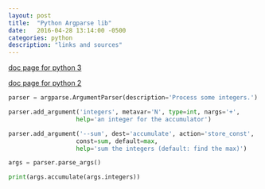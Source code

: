 ```yaml
---
layout: post
title:  "Python Argparse lib"
date:   2016-04-28 13:14:00 -0500
categories: python
description: "links and sources"
---
```



[doc page for python 3](https://docs.python.org/3/library/argparse.html)

[doc page for python 2](https://docs.python.org/2.7/library/argparse.html)

```python
parser = argparse.ArgumentParser(description='Process some integers.')

parser.add_argument('integers', metavar='N', type=int, nargs='+',
                   help='an integer for the accumulator')

parser.add_argument('--sum', dest='accumulate', action='store_const',
                   const=sum, default=max,
                   help='sum the integers (default: find the max)')

args = parser.parse_args()

print(args.accumulate(args.integers))
```